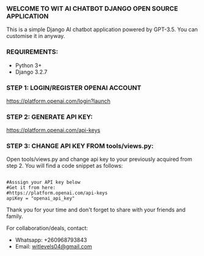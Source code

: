 ### WELCOME TO WIT AI CHATBOT DJANGO OPEN SOURCE APPLICATION
This is a simple Django AI chatbot application powered by GPT-3.5. You can customise it in anyway.

### REQUIREMENTS:
- Python 3+
- Django 3.2.7

### STEP 1: LOGIN/REGISTER OPENAI ACCOUNT
https://platform.openai.com/login?launch

### STEP 2: GENERATE API KEY:
https://platform.openai.com/api-keys

### STEP 3: CHANGE API KEY FROM tools/views.py:

Open tools/views.py and change api key to your previously acquired from step 2. You will find a code snippet as follows:
```

#Asssign your API key below
#Get it from here:
#https://platform.openai.com/api-keys
apiKey = "openai_api_key"

```



Thank you for your time and don't forget to share with your friends and family.

For collaboration/deals, contact:
- Whatsapp: +260968793843
- Email: witlevels04@gmail.com
  
